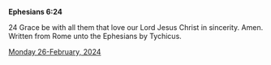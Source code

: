 **Ephesians 6:24**

24 Grace be with all them that love our Lord Jesus Christ in sincerity. Amen.  Written from Rome unto the Ephesians by Tychicus. 

[Monday 26-February, 2024](https://getbible.net/kjv/Ephesians/6/24)
